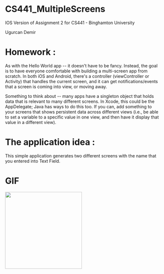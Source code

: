 # CS441_MultipleScreens

IOS Version of Assignment 2 for CS441 - Binghamton University

Ugurcan Demir

# Homework : 

  As with the Hello World app -- it doesn't have to be fancy. Instead, the goal is to have everyone comfortable with building a multi-screen app from scratch.  In both iOS and Android, there's a controller (viewController or Activity) that handles the current screen, and it can get notifications/events that a screen is coming into view, or moving away.
  
  Something to think about -- many apps have a singleton object that holds data that is relevant to many different screens.  In Xcode, this could be the AppDelegate; Java has ways to do this too.  If you can, add something to your screens that shows persistent data across different views (i.e., be able to set a variable to a specific value in one view, and then have it display that value in a different view).

# The application idea : 
  This simple application generates two different screens with the name that you entered into Text Field.
 

  
# GIF

<img src="http://g.recordit.co/6y9AskV0aA.gif" width=250><br>
